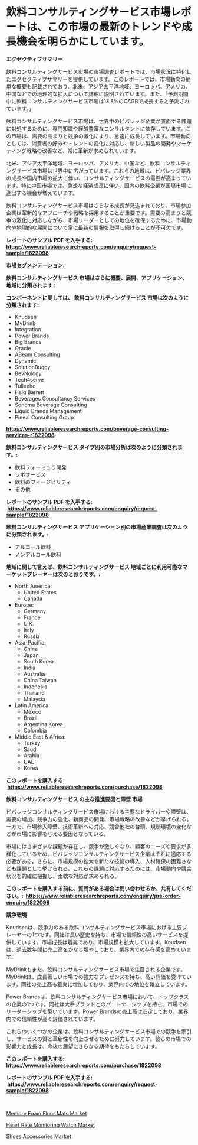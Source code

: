 <p><h1>飲料コンサルティングサービス市場レポートは、この市場の最新のトレンドや成長機会を明らかにしています。</h1></p><p><strong>エグゼクティブサマリー</strong></p>
<p><p>飲料コンサルティングサービス市場の市場調査レポートでは、市場状況に特化したエグゼクティブサマリーを提供しています。このレポートでは、市場動向の簡単な概要も記載されており、北米、アジア太平洋地域、ヨーロッパ、アメリカ、中国などでの地理的な拡大について詳細に説明されています。また、「予測期間中に飲料コンサルティングサービス市場は13.8%のCAGRで成長すると予測されています。」</p><p>飲料コンサルティングサービス市場は、世界中のビバレッジ企業が直面する課題に対処するために、専門知識や経験豊富なコンサルタントに依存しています。この市場は、需要の高まりと競争の激化により、急速に成長しています。市場動向としては、消費者の好みやトレンドの変化に対応し、新しい製品の開発やマーケティング戦略の改善など、常に革新が求められています。</p><p>北米、アジア太平洋地域、ヨーロッパ、アメリカ、中国など、飲料コンサルティングサービス市場は世界中に広がっています。これらの地域は、ビバレッジ業界の成長や国内市場の拡大に伴い、コンサルティングサービスの需要が高まっています。特に中国市場では、急速な経済成長に伴い、国内の飲料企業が国際市場に進出する機会が増えています。</p><p>飲料コンサルティングサービス市場はさらなる成長が見込まれており、市場参加企業は革新的なアプローチや戦略を採用することが重要です。需要の高まりと競争の激化に対応しながら、市場リーダーとしての地位を確保するために、市場動向や地理的な展開について常に最新の情報を取得し続けることが不可欠です。</p></p>
<p><strong>レポートのサンプル PDF を入手する: <a href="https://www.reliableresearchreports.com/enquiry/request-sample/1822098">https://www.reliableresearchreports.com/enquiry/request-sample/1822098</a></strong></p>
<p><strong>市場セグメンテーション:</strong></p>
<p><strong> 飲料コンサルティングサービス 市場はさらに概要、展開、アプリケーション、地域に分類されます :</strong></p>
<p><strong>コンポーネントに関しては、 飲料コンサルティングサービス 市場は次のように分類されます: &nbsp;</strong></p>
<p><ul><li>Knudsen</li><li>MyDrink</li><li>Integration</li><li>Power Brands</li><li>Big Brands</li><li>Oracle</li><li>ABeam Consulting</li><li>Dynamic</li><li>SolutionBuggy</li><li>BevNology</li><li>Tech4serve</li><li>Tulleeho</li><li>Haig Barrett</li><li>Beverages Consultancy Services</li><li>Sonoma Beverage Consulting</li><li>Liquid Brands Management</li><li>Pineal Consulting Group</li></ul></p>
<p><strong><a href="https://www.reliableresearchreports.com/beverage-consulting-services-r1822098">https://www.reliableresearchreports.com/beverage-consulting-services-r1822098</a></strong></p>
<p><strong> 飲料コンサルティングサービス タイプ別の市場分析は次のように分類されます。:</strong></p>
<p><ul><li>飲料フォーミュラ開発</li><li>ラボサービス</li><li>飲料のフィージビリティ</li><li>その他</li></ul></p>
<p><strong>レポートのサンプル PDF を入手する: &nbsp;<a href="https://www.reliableresearchreports.com/enquiry/request-sample/1822098">https://www.reliableresearchreports.com/enquiry/request-sample/1822098</a></strong></p>
<p><strong> 飲料コンサルティングサービス アプリケーション別の市場産業調査は次のように分類されます。:</strong></p>
<p><ul><li>アルコール飲料</li><li>ノンアルコール飲料</li></ul></p>
<p><strong>地域に関して言えば、飲料コンサルティングサービス 地域ごとに利用可能なマーケットプレーヤーは次のとおりです。:</strong></p>
<p><ul>
    <li>
        North America:
        <ul>
            <li>United States</li>
            <li>Canada</li>
        </ul>
    </li>
    <li>
        Europe:
        <ul>
            <li>Germany</li>
            <li>France</li>
            <li>U.K.</li>
            <li>Italy</li>
            <li>Russia</li>
        </ul>
    </li>
    <li>
        Asia-Pacific:
        <ul>
            <li>China</li>
            <li>Japan</li>
            <li>South Korea</li>
            <li>India</li>
            <li>Australia</li>
            <li>China Taiwan</li>
            <li>Indonesia</li>
            <li>Thailand</li>
            <li>Malaysia</li>
        </ul>
    </li>
    <li>
        Latin America:
        <ul>
            <li>Mexico</li>
            <li>Brazil</li>
            <li>Argentina Korea</li>
            <li>Colombia</li>
        </ul>
    </li>
    <li>
        Middle East & Africa:
        <ul>
            <li>Turkey</li>
            <li>Saudi</li>
            <li>Arabia</li>
            <li>UAE</li>
            <li>Korea</li>
        </ul>
    </li>
    </ul></p>
<p><strong>このレポートを購入する: &nbsp;<a href="https://www.reliableresearchreports.com/purchase/1822098">https://www.reliableresearchreports.com/purchase/1822098</a></strong></p>
<p><strong>飲料コンサルティングサービス の主な推進要因と障壁 市場</strong></p>
<p><p>ビバレッジコンサルティングサービス市場における主要なドライバーや障壁は、需要の増加、競争力の強化、新商品の開発、市場戦略の改善などが挙げられる。一方で、市場参入障壁、技術革新への対応、競合他社の台頭、規制環境の変化などが市場に影響を与える要因となっている。</p><p>市場にはさまざまな課題が存在し、競争が激しくなり、顧客のニーズや要求が多様化しているため、ビバレッジコンサルティングサービス企業はそれに適応する必要がある。さらに、市場規模の拡大や新たな技術の導入、人材確保の困難さなども課題として挙げられる。これらの課題に対応するためには、市場動向や競合状況を的確に把握し、柔軟な対応が求められる。</p></p>
<p><strong>このレポートを購入する前に、質問がある場合は問い合わせるか、共有してください。:&nbsp; <a href="https://www.reliableresearchreports.com/enquiry/pre-order-enquiry/1822098">https://www.reliableresearchreports.com/enquiry/pre-order-enquiry/1822098</a></strong></p>
<p><strong>競争環境</strong></p>
<p><p>Knudsenは、競争力のある飲料コンサルティングサービス市場における主要プレーヤーの1つです。同社は長い歴史を持ち、市場で信頼性の高いサービスを提供しています。市場成長は着実であり、市場規模も拡大しています。Knudsenは、過去数年間に売上高をかなり増やしており、業界内での存在感を高めています。</p><p>MyDrinkもまた、飲料コンサルティングサービス市場で注目される企業です。MyDrinkは、成長著しい市場での強力なプレゼンスを持ち、高い評価を受けています。同社の売上高も着実に増加しており、業界内での地位を確立しています。</p><p>Power Brandsは、飲料コンサルティングサービス市場において、トップクラスの企業の1つです。同社は大手ブランドとのパートナーシップを持ち、市場でのリーダーシップを築いています。Power Brandsの売上高は安定しており、業界内での信頼性が高く評価されています。</p><p>これらのいくつかの企業は、飲料コンサルティングサービス市場での競争を牽引し、サービスの質と革新性を向上させるために努力しています。彼らの市場での影響力と成長は、今後の展望にさらなる期待をもたらしています。</p></p>
<p><strong>このレポートを購入する: &nbsp; <a href="https://www.reliableresearchreports.com/purchase/1822098">https://www.reliableresearchreports.com/purchase/1822098</a></strong></p>
<p><strong>レポートのサンプル PDF を入手する: &nbsp;<a href="https://www.reliableresearchreports.com/enquiry/request-sample/1822098">https://www.reliableresearchreports.com/enquiry/request-sample/1822098</a></strong><strong></strong></p>
<p>&nbsp;</p>
<p><p><a href="https://www.linkedin.com/pulse/memory-foam-floor-mats-market-trends-forecast-competitive-analysis-c0mle?trackingId=W86QYUSi4NeJrlRocT1l3w%3D%3D">Memory Foam Floor Mats Market</a></p><p><a href="https://www.linkedin.com/pulse/heart-rate-monitoring-watch-market-insights-cagr-trends-growth-lrjuf?trackingId=%2BYDIHLUoexiyc9sek4kJuA%3D%3D">Heart Rate Monitoring Watch Market</a></p><p><a href="https://www.linkedin.com/pulse/shoes-accessoriesnbspmarket-focuses-market-share-size-projected-cxree?trackingId=iH%2FdyWu6%2FZDAYlLXu%2FaRjA%3D%3D">Shoes Accessories Market</a></p></p>